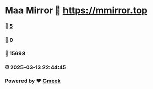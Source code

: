 # Maa Mirror :link: https://mmirror.top 
### :page_facing_up: [5](https://mmirror.top/tag.html) 
### :speech_balloon: 0 
### :hibiscus: 15698 
### :alarm_clock: 2025-03-13 22:44:45 
### Powered by :heart: [Gmeek](https://github.com/Meekdai/Gmeek)
